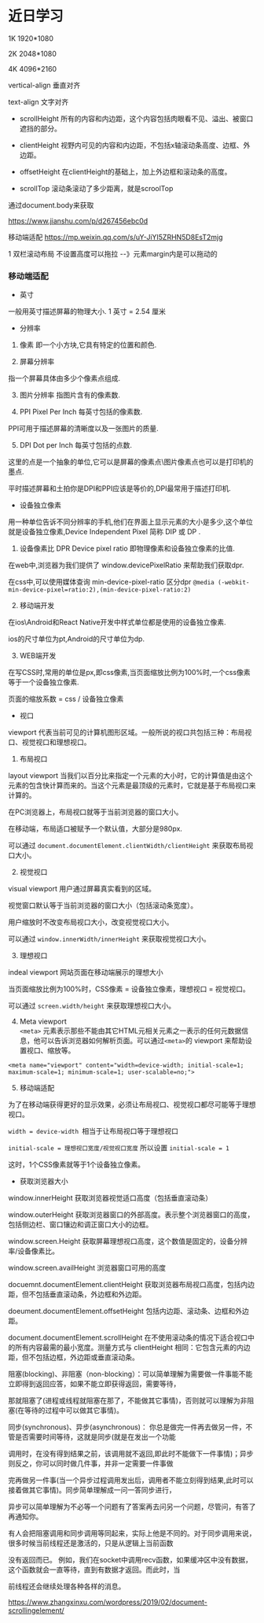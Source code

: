 # 近日学习

1K 1920*1080

2K 2048*1080

4K 4096*2160

vertical-align 垂直对齐

text-align 文字对齐


- scrollHeight
所有的内容和内边距，这个内容包括肉眼看不见、溢出、被窗口遮挡的部分。

- clientHeight
视野内可见的内容和内边距，不包括x轴滚动条高度、边框、外边距。

- offsetHeight
在clientHeight的基础上，加上外边框和滚动条的高度。

- scrollTop
滚动条滚动了多少距离，就是scroolTop

通过document.body来获取

https://www.jianshu.com/p/d267456ebc0d

移动端适配
https://mp.weixin.qq.com/s/uY-JiYI5ZRHN5D8EsT2mjg


1 双栏滚动布局 不设置高度可以拖拉   --》元素margin内是可以拖动的


### 移动端适配

- 英寸

一般用英寸描述屏幕的物理大小. 1 英寸 = 2.54 厘米

- 分辨率

1. 像素
即一个小方块,它具有特定的位置和颜色.

2. 屏幕分辨率

指一个屏幕具体由多少个像素点组成.

3. 图片分辨率
指图片含有的像素数.

4. PPI 
Pixel Per Inch 每英寸包括的像素数.

PPI可用于描述屏幕的清晰度以及一张图片的质量.

5. DPI
Dot per Inch 每英寸包括的点数.

这里的点是一个抽象的单位,它可以是屏幕的像素点\图片像素点也可以是打印机的墨点.

平时描述屏幕和土拍你是DPI和PPI应该是等价的,DPI最常用于描述打印机.

- 设备独立像素

用一种单位告诉不同分辨率的手机,他们在界面上显示元素的大小是多少,这个单位就是设备独立像素,Device Independent Pixel 简称 DIP 或 DP .

1. 设备像素比 DPR
Device pixel ratio 即物理像素和设备独立像素的比值.

在web中,浏览器为我们提供了 window.devicePixelRatio 来帮助我们获取dpr.

在css中,可以使用媒体查询 min-device-pixel-ratio 区分dpr
`@media (-webkit-min-device-pixel=ratio:2),(min-device-pixel-ratio:2)  `
 
 2. 移动端开发

在ios\Android和React Native开发中样式单位都是使用的设备独立像素.

ios的尺寸单位为pt,Android的尺寸单位为dp. 

3. WEB端开发

在写CSS时,常用的单位是px,即css像素,当页面缩放比例为100%时,一个css像素等于一个设备独立像素.


页面的缩放系数 = css / 设备独立像素

- 视口

viewport 代表当前可见的计算机图形区域。一般所说的视口共包括三种：布局视口、视觉视口和理想视口。

1. 布局视口

layout viewport 当我们以百分比来指定一个元素的大小时，它的计算值是由这个元素的包含快计算而来的。当这个元素是最顶级的元素时，它就是基于布局视口来计算的。

在PC浏览器上，布局视口就等于当前浏览器的窗口大小。

在移动端，布局适口被赋予一个默认值，大部分是980px.

可以通过 `document.documentElement.clientWidth/clientHeight` 来获取布局视口大小。

2. 视觉视口

visual viewport 用户通过屏幕真实看到的区域。

视觉窗口默认等于当前浏览器的窗口大小（包括滚动条宽度）。

用户缩放时不改变布局视口大小，改变视觉视口大小。

可以通过 `window.innerWidth/innerHeight` 来获取视觉视口大小。

3. 理想视口

indeal viewport 网站页面在移动端展示的理想大小

当页面缩放比例为100%时，CSS像素 = 设备独立像素，理想视口 = 视觉视口。

可以通过 `screen.width/height` 来获取理想视口大小。

4. Meta viewport\
`<meta>` 元素表示那些不能由其它HTML元相关元素之一表示的任何元数据信息，他可以告诉浏览器如何解析页面。可以通过`<meta>`的 viewport 来帮助设置视口、缩放等。

`<meta name="viewport" content="width=device-width; initial-scale=1; maximum-scale=1; minimum-scale=1; user-scalable=no;">`

5. 移动端适配

为了在移动端获得更好的显示效果，必须让布局视口、视觉视口都尽可能等于理想视口。

`width = device-width `相当于让布局视口等于理想视口

`initial-scale = 理想视口宽度/视觉视口宽度` 所以设置 `initial-scale = 1 `

这时，1个CSS像素就等于1个设备独立像素。

- 获取浏览器大小

window.innerHeight 获取浏览器视觉适口高度（包括垂直滚动条）

window.outerHeight 获取浏览器窗口的外部高度。表示整个浏览器窗口的高度，包括侧边栏、窗口镶边和调正窗口大小的边框。

window.screen.Height 获取屏幕理想视口高度，这个数值是固定的，设备分辨率/设备像素比。

window.screen.availHeight 浏览器窗口可用的高度

docuemnt.documentElement.clientHeight 获取浏览器布局视口高度，包括内边距，但不包括垂直滚动条，外边框和外边距。

doeument.documentElement.offsetHeight 包括内边距、滚动条、边框和外边距。

document.documentElement.scrollHeight 在不使用滚动条的情况下适合视口中的所有内容最需的最小宽度。测量方式与 clientHeight 相同：它包含元素的内边距，但不包括边框，外边距或垂直滚动条。


阻塞(blocking)、非阻塞（non-blocking）：可以简单理解为需要做一件事能不能立即得到返回应答，如果不能立即获得返回，需要等待，

那就阻塞了(进程或线程就阻塞在那了，不能做其它事情)，否则就可以理解为非阻塞(在等待的过程中可以做其它事情)。

同步(synchronous)、异步(asynchronous)： 你总是做完一件再去做另一件，不管是否需要时间等待，这就是同步(就是在发出一个功能

调用时，在没有得到结果之前，该调用就不返回,即此时不能做下一件事情)；异步则反之，你可以同时做几件事，并非一定需要一件事做

完再做另一件事(当一个异步过程调用发出后，调用者不能立刻得到结果,此时可以接着做其它事情)。同步简单理解成一问一答同步进行，

异步可以简单理解为不必等一个问题有了答案再去问另一个问题，尽管问，有答了再通知你。


有人会把阻塞调用和同步调用等同起来，实际上他是不同的。对于同步调用来说，很多时候当前线程还是激活的，只是从逻辑上当前函数

没有返回而已。 例如，我们在socket中调用recv函数，如果缓冲区中没有数据，这个函数就会一直等待，直到有数据才返回。而此时，当

前线程还会继续处理各种各样的消息。


https://www.zhangxinxu.com/wordpress/2019/02/document-scrollingelement/
